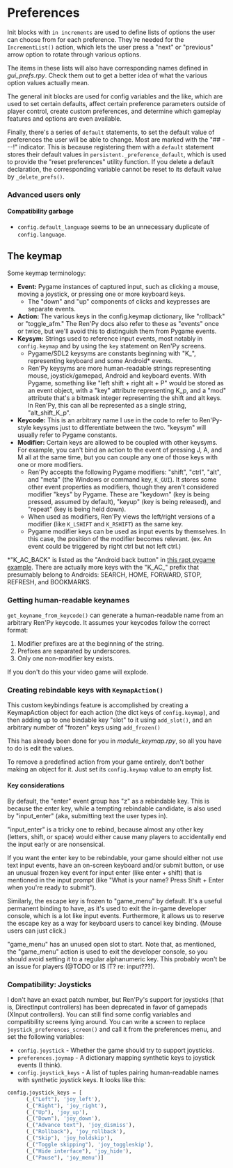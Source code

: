 # Preferences

Init blocks with `in increments` are used to define lists of options the user can choose from for each preference. They're needed for the `IncrementList()` action, which lets the user press a "next" or "previous" arrow option to rotate through various options.

The items in these lists will also have corresponding names defined in *gui_prefs.rpy*. Check them out to get a better idea of what the various option values actually mean.

The general init blocks are used for config variables and the like, which are used to set certain defaults, affect certain preference parameters outside of player control, create custom preferences, and determine which gameplay features and options are even available.

Finally, there's a series of `default` statements, to set the default value of preferences the user will be able to change. Most are marked with the "## ---!" indicator. This is because registering them with a `default` statement stores their default values in `persistent._preference_default`, which is used to provide the "reset preferences" utility function. If you delete a default declaration, the corresponding variable cannot be reset to its default value by `_delete_prefs()`.

### Advanced users only

#### Compatibility garbage

- `config.default_language` seems to be an unnecessary duplicate of `config.language`.

## The keymap

Some keymap terminology:
- **Event:** Pygame instances of captured input, such as clicking a mouse, moving a joystick, or pressing one or more keyboard keys.
  - The "down" and "up" components of clicks and keypresses are separate events.
- **Action:** The various keys in the config.keymap dictionary, like "rollback" or "toggle_afm." The Ren'Py docs also refer to these as "events" once or twice, but we'll avoid this to distinguish them from Pygame events.
- **Keysym:** Strings used to reference input events, most notably in `config.keymap` and by using the `key` statement on Ren'Py screens.
  - Pygame/SDL2 keysyms are constants beginning with "K_", representing keyboard and some Android* events.
  - Ren'Py keysyms are more human-readable strings representing mouse, joystick/gamepad, Android and keyboard events. With Pygame, something like "left shift + right alt + P" would be stored as an event object, with a "key" attribute representing K_p, and a "mod" attribute that's a bitmask integer representing the shift and alt keys. In Ren'Py, this can all be represented as a single string, "alt_shift_K_p".
- **Keycode:** This is an arbitrary name I use in the code to refer to Ren'Py-style keysyms just to differentiate between the two. "keysym" will usually refer to Pygame constants.
- **Modifier:** Certain keys are allowed to be coupled with other keysyms. For example, you can't bind an action to the event of pressing J, A, and M all at the same time, but you can couple any one of those keys with one or more modifiers.
  - Ren'Py accepts the following Pygame modifiers: "shift", "ctrl", "alt", and "meta" (the Windows or command key, `K_GUI`). It stores some other event properties as modifiers, though they aren't considered modifier "keys" by Pygame. These are "keydown" (key is being pressed, assumed by default), "keyup" (key is being released), and "repeat" (key is being held down).
  - When used as modifiers, Ren'Py views the left/right versions of a modifier (like `K_LSHIFT` and `K_RSHIFT`) as the same key.
  - Pygame modifier keys can be used as input events by themselves. In this case, the position of the modifier becomes relevant. (ex. An event could be triggered by right ctrl but not left ctrl.)

\*"K_AC_BACK" is listed as the "Android back button" in [this rapt pygame example](https://github.com/renpytom/rapt-pygame-example/blob/dcc43e790d8fef0fcc1d1d81887bf1c68e7bdb24/main.py). There are actually more keys with the "K_AC_" prefix that presumably belong to Androids: SEARCH, HOME, FORWARD, STOP, REFRESH, and BOOKMARKS.

### Getting human-readable keynames

`get_keyname_from_keycode()` can generate a human-readable name from an arbitrary Ren'Py keycode. It assumes your keycodes follow the correct format:
  1. Modifier prefixes are at the beginning of the string.
  1. Prefixes are separated by underscores.
  1. Only one non-modifier key exists.

If you don't do this your video game will explode.

### Creating rebindable keys with `KeymapAction()`
This custom keybindings feature is accomplished by creating a KeymapAction object for each action (the dict keys of `config.keymap`), and then adding up to one bindable key "slot" to it using `add_slot()`, and an arbitrary number of "frozen" keys using `add_frozen()`

This has already been done for you in *module_keymap.rpy*, so all you have to do is edit the values.

To remove a predefined action from your game entirely, don't bother making an object for it. Just set its `config.keymap` value to an empty list.

#### Key considerations
By default, the "enter" event group has "z" as a rebindable key. This is because the enter key, while a tempting rebindable candidate, is also used  by "input_enter" (aka, submitting text the user types in).

"input_enter" is a tricky one to rebind, because almost any other key (letters, shift, or space) would either cause many players to accidentally end the input early or are nonsensical.

If you want the enter key to be rebindable, your game should either not use text input events, have an on-screen keyboard and/or submit button, or use an unusual frozen key event for input enter (like enter + shift) that is mentioned in the input prompt (like "What is your name? Press Shift + Enter when you're ready to submit").

Similarly, the escape key is frozen to "game_menu" by default. It's a useful permanent binding to have, as it's used to exit the in-game developer console, which is a lot like input events. Furthermore, it allows us to reserve the escape key as a way for keyboard users to cancel key binding. (Mouse users can just click.)

"game_menu" has an unused open slot to start. Note that, as mentioned, the "game_menu" action is used to exit the developer console, so you should avoid setting it to a regular alphanumeric key. This probably won't be an issue for players (@TODO or IS IT? re: input???).

### Compatibility: Joysticks
I don't have an exact patch number, but Ren'Py's support for joysticks (that is, DirectInput controllers) has been deprecated in favor of gamepads (XInput controllers). You can still find some config variables and compatibility screens lying around. You can write a screen to replace `joystick_preferences_screen()` and call it from the preferences menu, and set the following variables:

- `config.joystick` - Whether the game should try to support joysticks.
- `preferences.joymap` - A dictionary mapping synthetic keys to joystick events (I think).
- `config.joystick_keys` - A list of tuples pairing human-readable names with synthetic joystick keys. It looks like this:
```python
config.joystick_keys = [
      (_("Left"), 'joy_left'),
      (_("Right"), 'joy_right'),
      (_("Up"), 'joy_up'),
      (_("Down"), 'joy_down'),
      (_("Advance text"), 'joy_dismiss'),
      (_("Rollback"), 'joy_rollback'),
      (_("Skip"), 'joy_holdskip'),
      (_("Toggle skipping"), 'joy_toggleskip'),
      (_("Hide interface"), 'joy_hide'),
      (_("Pause"), 'joy_menu')]
```
